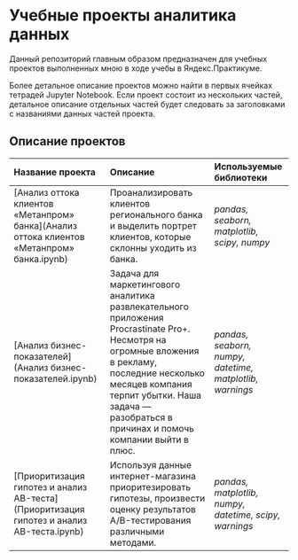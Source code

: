# Учебные проекты аналитика данных

Данный репозиторий главным образом предназначен для учебных проектов выполненных мною в ходе учебы в Яндекс.Практикуме.

Более детальное описание проектов можно найти в первых ячейках тетрадей Jupyter Notebook. Если проект состоит из нескольких частей, детальное описание отдельных частей будет следовать за заголовками с названиями данных частей проекта.

## Описание проектов

| Название проекта | Описание | Используемые библиотеки | 
| :---------------------- | :---------------------- | :---------------------- |
| [Анализ оттока клиентов «Метанпром» банка](Анализ оттока клиентов «Метанпром» банка.ipynb) | Проанализировать клиентов регионального банка и выделить портрет клиентов, которые склонны уходить из банка. | *pandas, seaborn, matplotlib, scipy, numpy* |
| [Анализ бизнес-показателей](Анализ бизнес-показателей.ipynb) | Задача для маркетингового аналитика развлекательного приложения Procrastinate Pro+. Несмотря на огромные вложения в рекламу, последние несколько месяцев компания терпит убытки. Наша задача — разобраться в причинах и помочь компании выйти в плюс.| *pandas, seaborn, numpy, datetime, matplotlib, warnings* |
| [Приоритизация гипотез и анализ AB-теста](Приоритизация гипотез и анализ AB-теста.ipynb) | Используя данные интернет-магазина приоритезировать гипотезы, произвести оценку результатов A/B-тестирования различными методами. | *pandas, matplotlib, numpy, datetime, scipy, warnings* |
